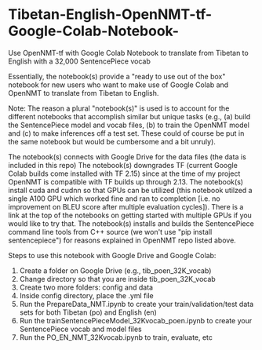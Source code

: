 # Tibetan-English-OpenNMT-tf-Google-Colab-Notebook-
Use OpenNMT-tf with Google Colab Notebook to translate from Tibetan to English with a 32,000 SentencePiece vocab

Essentially, the notebook(s) provide a "ready to use out of the box" notebook for new users who want to make use of Google Colab and OpenNMT to translate from Tibetan to English.

Note: The reason a plural "notebook(s)" is used is to account for the different notebooks that accomplish similar but unique tasks (e.g., (a) build the SentencePiece model and vocab files, (b) to train the OpenNMT model and (c) to make inferences off a test set. These could of course be put in the same notebook but would be cumbersome and a bit unruly).

The notebook(s) connects with Google Drive for the data files (the data is included in this repo)
The notebook(s) downgrades TF (current Google Colab builds come installed with TF 2.15) since at the time of my project OpenNMT is compatible with TF builds up through 2.13.
The notebook(s) install cuda and cudnn so that GPUs can be utilized (this notebook utilzed a single A100 GPU which worked fine and ran to completion [i.e. no improvement on BLEU score after multiple evaluation cycles]). There is a link at the top of the notebooks on getting started with multiple GPUs if you would like to try that.
The notebook(s) installs and builds the SentencePiece command line tools from C++ source (we won't use "pip install sentencepiece") for reasons explained in OpenNMT repo listed above.

Steps to use this notebook with Google Drive and Google Colab:

1) Create a folder on Google Drive (e.g., tib_poen_32K_vocab)
2) Change directory so that you are inside tib_poen_32K_vocab
3) Create two more folders: config and data
4) Inside config directory, place the .yml file
5) Run the PrepareData_NMT.ipynb to create your train/validation/test data sets for both Tibetan (po) and English (en)
6) Run the trainSentencePieceModel_32Kvocab_poen.ipynb to create your SentencePiece vocab and model files
7) Run the PO_EN_NMT_32Kvocab.ipynb to train, evaluate, etc
